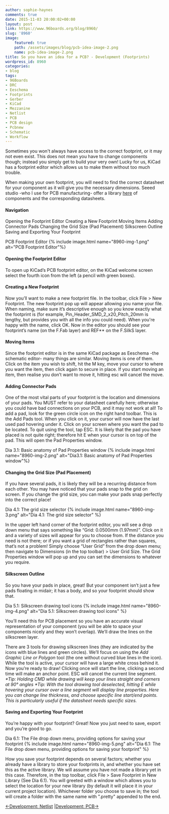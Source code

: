 ```yaml
---
author: sophie-haynes
comments: true
date: 2015-11-03 20:00:02+00:00
layout: post
link: https://www.96boards.org/blog/8960/
slug: '8960'
image:
    featured: true
    path: /assets/images/blog/pcb-idea-image-2.png
    name: pcb-idea-image-2.png
title: So you have an idea for a PCB? - Development (Footprints)
wordpress_id: 8960
categories:
- blog
tags:
- 96Boards
- DRC
- Eeschema
- Footprints
- Gerber            
- KiCad
- Mezzanine
- Netlist
- PCB
- PCB design
- Pcbnew
- Schematic
- Workflow
---
```

Sometimes you won't always have access to the correct footprint, or it may not even exist. This does not mean you have to change components though; instead you simply get to build your very own! Lucky for us, KiCad has a footprint editor which allows us to make them without too much trouble.

When making your own footprint, you will need to find the correct datasheet for your component as it will give you the necessary dimensions. Seeed studio -who I use for PCB manufacturing- offer a library [here](http://www.seeedstudio.com/depot/OPLopen-parts-library-catalog-c-136_138/?ref=side) of components and the corresponding datasheets.

#### Navigation

Opening the Footprint Editor
Creating a New Footprint
Moving Items
Adding Connector Pads
Changing the Grid Size (Pad Placement)
Silkscreen Outline
Saving and Exporting Your Footprint

PCB Footprint Editor
{% include image.html name="8960-img-1.png" alt="PCB Footprint Editor"%}

#### Opening the Footprint Editor


To open up KiCad’s PCB footprint editor, on the KiCad welcome screen select the fourth icon from the left (a pencil with green boxes).


#### Creating a New Footprint


Now you’ll want to make a new footprint file. In the toolbar, click File > New Footprint. The new footprint pop up will appear allowing you name your file. When naming, make sure it’s descriptive enough so you know exactly what the footprint is (for example, Pin_Header_SMD_2_x20_Pitch_20mm is lengthy, but provides you with all the info you could need). When you're happy with the name, click OK. Now in the editor you should see your footprint’s name (on the F.Fab layer) and REF** on the F.SilkS layer.




#### Moving Items


Since the footprint editor is in the same KiCad package as Eeschema -the schematic editor- many things are similar. Moving items is one of them. Click on the item you wish to shift, hit the M key, move your cursor to where you want the item, then click again to secure in place. If you start moving an item, then realise you don’t want to move it, hitting esc will cancel the move.




#### Adding Connector Pads


One of the most vital parts of your footprint is the location and dimensions of your pads. You MUST refer to your datasheet carefully here; otherwise you could have bad connections on your PCB, and it may not work at all!
To add a pad, look for the green circle icon on the right hand toolbar. This is the Add Pads tool. When you click on it, your cursor will now have the last used pad hovering under it. Click on your screen where you want the pad to be located. To quit using the tool, tap ESC. It is likely that the pad you have placed is not quite right; therefore hit E when your cursor is on top of the pad. This will open the Pad Properties window.

Dia 3.1: Basic anatomy of Pad Properties window
{% include image.html name="8960-img-2.png" alt="Dia3.1: Basic anatomy of Pad Properties window"%}



#### Changing the Grid Size (Pad Placement)


If you have several pads, it is likely they will be a recurring distance from each other. You may have noticed that your pads snap to the grid on screen. If you change the grid size, you can make your pads snap perfectly into the correct place!

Dia 4.1: The grid size selector
{% include image.html name="8960-img-3.png" alt="Dia 4.1: The grid size selector" %}

In the upper left hand corner of the footprint editor, you will see a drop down menu that says something like “Grid: 0.0500mm (1.97mm)”. Click on it and a variety of sizes will appear for you to choose from. If the distance you need is not there; or if you want a grid of rectangles rather than squares, that’s not a problem! Simply choose “User Grid” from the drop down menu; then navigate to Dimensions (in the top toolbar) > User Grid Size. The Grid Properties window will pop up and you can set the dimensions to whatever you require.




#### Silkscreen Outline


So you have your pads in place, great! But your component isn’t just a few pads floating in midair; it has a body, and so your footprint should show that.

Dia 5.1: Silkscreen drawing tool icons
{% include image.html name="8960-img-4.png" alt="Dia 5.1: Silkscreen drawing tool icons" %}

You’ll need this for PCB placement so you have an accurate visual representation of your component (you will be able to space your components nicely and they won’t overlap). We’ll draw the lines on the silkscreen layer.

There are 3 tools for drawing silkscreen lines (they are indicated by the icons with blue lines and green circles). We’ll focus on using the _Add Graphic Line or Polygon_ tool (the one without curved blue lines in the icon). While the tool is active, your cursor will have a large white cross behind it. Now you’re ready to draw! Clicking once will start the line, clicking a second time will make an anchor point. ESC will cancel the current line segment.
_*Tip: Holding CMD while drawing will keep your lines straight and corners at 90° angles_
_*Tip: With the tool drawing tool deselected, hitting E while hovering your cursor over a line segment will display line properties. Here you can change line thickness, and choose specific line start/end points. This is particularly useful if the datasheet needs specific sizes._


#### Saving and Exporting Your Footprint


You’re happy with your footprint? Great! Now you just need to save, export and you’re good to go.

Dia 6.1: The File drop down menu, providing options for saving your footprint
{% include image.html name="8960-img-5.png" alt="Dia 6.1: The File drop down menu, providing options for saving your footprint" %}

How you save your footprint depends on several factors; whether you already have a library to store your footprints in, and whether you have set this as the active library. We will assume you have not made a library yet in this case. Therefore, in the top toolbar, click File > Save Footprint in New Library (See Dia 6.1). You will greeted with a window which allows you to select the location for your new library (by default it will place it in your current project location). Whichever folder you choose to save in; the tool will create a folder with the same name with ".pretty" appended to the end.


[←Development: Netlist](/blog/so-you-have-an-idea-for-a-pcb-development-netlist/) &#124;[Development: PCB→](/blog/so-you-have-an-idea-for-a-pcb-development-pcb/)
